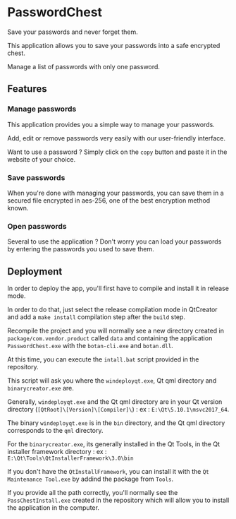 # PasswordChest

Save your passwords and never forget them.

This application allows you to save your passwords into a safe encrypted chest.

Manage a list of passwords with only one password.

## Features

### Manage passwords

This application provides you a simple way to manage your passwords.

Add, edit or remove passwords very easily with our user-friendly interface.

Want to use a password ? Simply click on the `copy` button and paste it in the website of your choice.

### Save passwords

When you're done with managing your passwords, you can save them in a secured file encrypted in aes-256, one of the best encryption method known.

### Open passwords

Several to use the application ? Don't worry you can load your passwords by entering the passwords you used to save them.

## Deployment

In order to deploy the app, you'll first have to compile and install it in release mode.

In order to do that, just select the release compilation mode in QtCreator and add a `make install` compilation step after the `build` step.

Recompile the project and you will normally see a new directory created in `package/com.vendor.product` called `data` and containing the application `PasswordChest.exe` with the `botan-cli.exe` and `botan.dll`.

At this time, you can execute the `intall.bat` script provided in the repository.

This script will ask you where the `windeployqt.exe`, Qt qml directory and `binarycreator.exe` are.

Generally, `windeployqt.exe` and the Qt qml directory are in your Qt version directory (`[QtRoot]\[Version]\[Compiler]\`) : ex : `E:\Qt\5.10.1\msvc2017_64`.

The binary `windeployqt.exe` is in the `bin` directory, and the Qt qml directory corresponds to the `qml` directory.

For the `binarycreator.exe`, its generally installed in the Qt Tools, in the Qt installer framework directory : ex : `E:\Qt\Tools\QtInstallerFramework\3.0\bin`

If you don't have the `QtInstallFramework`, you can install it with the `Qt Maintenance Tool.exe` by addind the package from `Tools`.

If you provide all the path correctly, you'll normally see the `PassChestInstall.exe` created in the repository which will allow you to install the application in the computer.